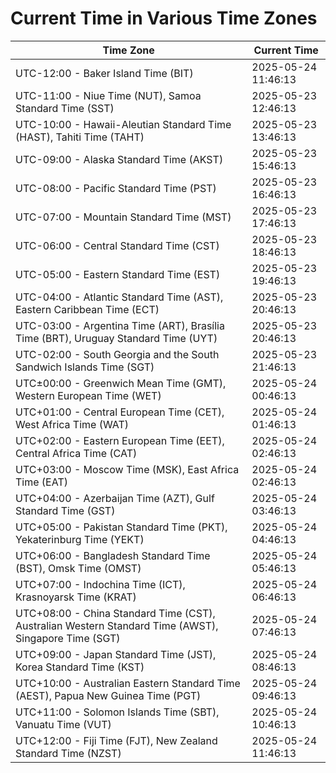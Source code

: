 # Current Time in Various Time Zones

| Time Zone | Current Time |
|-----------|--------------|
| UTC-12:00 - Baker Island Time (BIT) | 2025-05-24 11:46:13 |
| UTC-11:00 - Niue Time (NUT), Samoa Standard Time (SST) | 2025-05-23 12:46:13 |
| UTC-10:00 - Hawaii-Aleutian Standard Time (HAST), Tahiti Time (TAHT) | 2025-05-23 13:46:13 |
| UTC-09:00 - Alaska Standard Time (AKST) | 2025-05-23 15:46:13 |
| UTC-08:00 - Pacific Standard Time (PST) | 2025-05-23 16:46:13 |
| UTC-07:00 - Mountain Standard Time (MST) | 2025-05-23 17:46:13 |
| UTC-06:00 - Central Standard Time (CST) | 2025-05-23 18:46:13 |
| UTC-05:00 - Eastern Standard Time (EST) | 2025-05-23 19:46:13 |
| UTC-04:00 - Atlantic Standard Time (AST), Eastern Caribbean Time (ECT) | 2025-05-23 20:46:13 |
| UTC-03:00 - Argentina Time (ART), Brasília Time (BRT), Uruguay Standard Time (UYT) | 2025-05-23 20:46:13 |
| UTC-02:00 - South Georgia and the South Sandwich Islands Time (SGT) | 2025-05-23 21:46:13 |
| UTC±00:00 - Greenwich Mean Time (GMT), Western European Time (WET) | 2025-05-24 00:46:13 |
| UTC+01:00 - Central European Time (CET), West Africa Time (WAT) | 2025-05-24 01:46:13 |
| UTC+02:00 - Eastern European Time (EET), Central Africa Time (CAT) | 2025-05-24 02:46:13 |
| UTC+03:00 - Moscow Time (MSK), East Africa Time (EAT) | 2025-05-24 02:46:13 |
| UTC+04:00 - Azerbaijan Time (AZT), Gulf Standard Time (GST) | 2025-05-24 03:46:13 |
| UTC+05:00 - Pakistan Standard Time (PKT), Yekaterinburg Time (YEKT) | 2025-05-24 04:46:13 |
| UTC+06:00 - Bangladesh Standard Time (BST), Omsk Time (OMST) | 2025-05-24 05:46:13 |
| UTC+07:00 - Indochina Time (ICT), Krasnoyarsk Time (KRAT) | 2025-05-24 06:46:13 |
| UTC+08:00 - China Standard Time (CST), Australian Western Standard Time (AWST), Singapore Time (SGT) | 2025-05-24 07:46:13 |
| UTC+09:00 - Japan Standard Time (JST), Korea Standard Time (KST) | 2025-05-24 08:46:13 |
| UTC+10:00 - Australian Eastern Standard Time (AEST), Papua New Guinea Time (PGT) | 2025-05-24 09:46:13 |
| UTC+11:00 - Solomon Islands Time (SBT), Vanuatu Time (VUT) | 2025-05-24 10:46:13 |
| UTC+12:00 - Fiji Time (FJT), New Zealand Standard Time (NZST) | 2025-05-24 11:46:13 |
